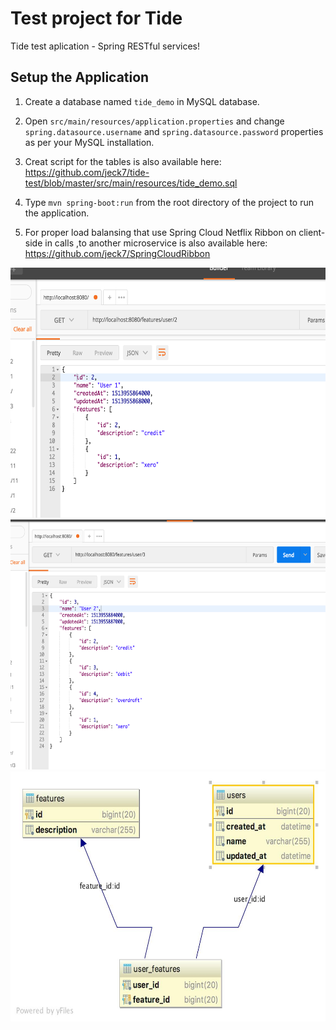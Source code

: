 # Test project for Tide
Tide test aplication - Spring RESTful services!

## Setup the Application

1. Create a database named `tide_demo` in MySQL database.

2. Open `src/main/resources/application.properties` and change `spring.datasource.username` and `spring.datasource.password` properties as per your MySQL installation.

3. Creat script for the tables is also available here:  https://github.com/jeck7/tide-test/blob/master/src/main/resources/tide_demo.sql

4. Type `mvn spring-boot:run` from the root directory of the project to run the application.

5. For proper load balansing that use Spring Cloud Netflix Ribbon on client-side in calls ,to another microservice is also available here: https://github.com/jeck7/SpringCloudRibbon


<img src="https://github.com/jeck7/tide-test/blob/master/src/main/resources/Screen1.png" width="600" height="400" />

<img src="https://github.com/jeck7/tide-test/blob/master/src/main/resources/Screen2.png" width="600" height="400" />

<img src="https://github.com/jeck7/tide-test/blob/master/src/main/resources/tide_demo.jpg" width="600" height="400" />





